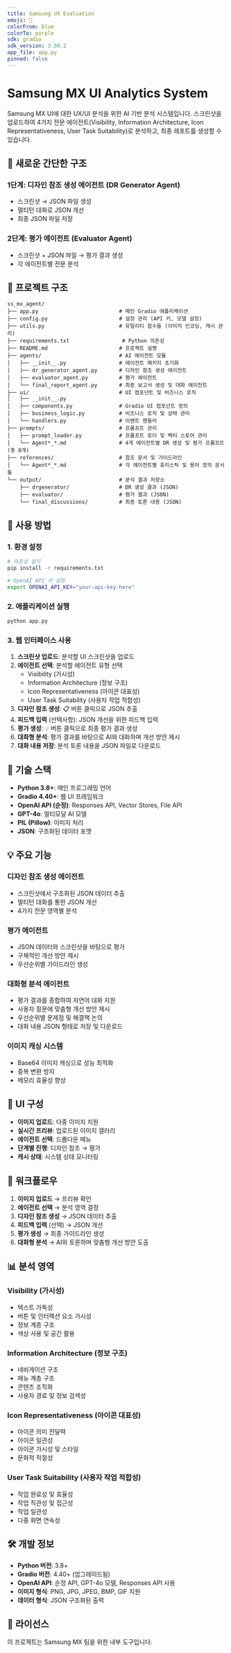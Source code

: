 ```yaml
---
title: Samsung UX Evaluation
emoji: 📱
colorFrom: blue
colorTo: purple
sdk: gradio
sdk_version: 3.50.2
app_file: app.py
pinned: false
---
```



# Samsung MX UI Analytics System

Samsung MX UI에 대한 UX/UI 분석을 위한 AI 기반 분석 시스템입니다. 스크린샷을 업로드하여 4가지 전문 에이전트(Visibility, Information Architecture, Icon Representativeness, User Task Suitability)로 분석하고, 최종 레포트를 생성할 수 있습니다.

## 🎯 **새로운 간단한 구조**

### **1단계: 디자인 참조 생성 에이전트 (DR Generator Agent)**
- 스크린샷 → JSON 파일 생성
- 멀티턴 대화로 JSON 개선
- 최종 JSON 파일 저장

### **2단계: 평가 에이전트 (Evaluator Agent)**
- 스크린샷 + JSON 파일 → 평가 결과 생성
- 각 에이전트별 전문 분석

## 📁 **프로젝트 구조**

```
ss_mx_agent/
├── app.py                          # 메인 Gradio 애플리케이션
├── config.py                       # 설정 관리 (API 키, 모델 설정)
├── utils.py                        # 유틸리티 함수들 (이미지 인코딩, 캐시 관리)
├── requirements.txt                 # Python 의존성
├── README.md                       # 프로젝트 설명
├── agents/                         # AI 에이전트 모듈
│   ├── __init__.py                 # 에이전트 패키지 초기화
│   ├── dr_generator_agent.py       # 디자인 참조 생성 에이전트
│   ├── evaluator_agent.py          # 평가 에이전트
│   └── final_report_agent.py       # 최종 보고서 생성 및 대화 에이전트
├── ui/                             # UI 컴포넌트 및 비즈니스 로직
│   ├── __init__.py
│   ├── components.py               # Gradio UI 컴포넌트 정의
│   ├── business_logic.py           # 비즈니스 로직 및 상태 관리
│   └── handlers.py                 # 이벤트 핸들러
├── prompts/                        # 프롬프트 관리
│   ├── prompt_loader.py            # 프롬프트 로더 및 벡터 스토어 관리
│   └── Agent*_*.md                 # 4개 에이전트별 DR 생성 및 평가 프롬프트 (총 8개)
├── references/                     # 참조 문서 및 가이드라인
│   └── Agent*_*.md                 # 각 에이전트별 휴리스틱 및 용어 정의 문서들
└── output/                         # 분석 결과 저장소
    ├── drgenerator/                # DR 생성 결과 (JSON)
    ├── evaluator/                  # 평가 결과 (JSON)
    └── final_discussions/          # 최종 토론 내용 (JSON)
```

## 🚀 **사용 방법**

### **1. 환경 설정**
```bash
# 의존성 설치
pip install -r requirements.txt

# OpenAI API 키 설정
export OPENAI_API_KEY="your-api-key-here"
```

### **2. 애플리케이션 실행**
```bash
python app.py
```

### **3. 웹 인터페이스 사용**
1. **스크린샷 업로드**: 분석할 UI 스크린샷을 업로드
2. **에이전트 선택**: 분석할 에이전트 유형 선택
   - Visibility (가시성)
   - Information Architecture (정보 구조)
   - Icon Representativeness (아이콘 대표성)
   - User Task Suitability (사용자 작업 적합성)
3. **디자인 참조 생성**: 📋 버튼 클릭으로 JSON 추출
4. **피드백 입력** (선택사항): JSON 개선을 위한 피드백 입력
5. **평가 생성**: 💡 버튼 클릭으로 최종 평가 결과 생성
6. **대화형 분석**: 평가 결과를 바탕으로 AI와 대화하며 개선 방안 제시
7. **대화 내용 저장**: 분석 토론 내용을 JSON 파일로 다운로드

## 🔧 **기술 스택**

- **Python 3.8+**: 메인 프로그래밍 언어
- **Gradio 4.40+**: 웹 UI 프레임워크  
- **OpenAI API (순정)**: Responses API, Vector Stores, File API
- **GPT-4o**: 멀티모달 AI 모델
- **PIL (Pillow)**: 이미지 처리
- **JSON**: 구조화된 데이터 포맷

## 💡 **주요 기능**

### **디자인 참조 생성 에이전트**
- 스크린샷에서 구조화된 JSON 데이터 추출
- 멀티턴 대화를 통한 JSON 개선
- 4가지 전문 영역별 분석

### **평가 에이전트**
- JSON 데이터와 스크린샷을 바탕으로 평가
- 구체적인 개선 방안 제시
- 우선순위별 가이드라인 생성

### **대화형 분석 에이전트**
- 평가 결과를 종합하여 자연어 대화 지원
- 사용자 질문에 맞춤형 개선 방안 제시
- 우선순위별 문제점 및 해결책 논의
- 대화 내용 JSON 형태로 저장 및 다운로드

### **이미지 캐싱 시스템**
- Base64 이미지 캐싱으로 성능 최적화
- 중복 변환 방지
- 메모리 효율성 향상

## 🎨 **UI 구성**

- **이미지 업로드**: 다중 이미지 지원
- **실시간 프리뷰**: 업로드된 이미지 갤러리
- **에이전트 선택**: 드롭다운 메뉴
- **단계별 진행**: 디자인 참조 → 평가
- **캐시 상태**: 시스템 상태 모니터링

## 🔄 **워크플로우**

1. **이미지 업로드** → 프리뷰 확인
2. **에이전트 선택** → 분석 영역 결정
3. **디자인 참조 생성** → JSON 데이터 추출
4. **피드백 입력** (선택) → JSON 개선
5. **평가 생성** → 최종 가이드라인 생성
6. **대화형 분석** → AI와 토론하며 맞춤형 개선 방안 도출

## 📊 **분석 영역**

### **Visibility (가시성)**
- 텍스트 가독성
- 버튼 및 인터랙션 요소 가시성
- 정보 계층 구조
- 색상 사용 및 공간 활용

### **Information Architecture (정보 구조)**
- 네비게이션 구조
- 메뉴 계층 구조
- 콘텐츠 조직화
- 사용자 경로 및 정보 검색성

### **Icon Representativeness (아이콘 대표성)**
- 아이콘 의미 전달력
- 아이콘 일관성
- 아이콘 가시성 및 스타일
- 문화적 적절성

### **User Task Suitability (사용자 작업 적합성)**
- 작업 완료성 및 효율성
- 작업 직관성 및 접근성
- 작업 일관성
- 다중 화면 연속성

## 🛠️ **개발 정보**

- **Python 버전**: 3.8+
- **Gradio 버전**: 4.40+ (업그레이드됨)
- **OpenAI API**: 순정 API, GPT-4o 모델, Responses API 사용
- **이미지 형식**: PNG, JPG, JPEG, BMP, GIF 지원
- **데이터 형식**: JSON 구조화된 출력

## 📝 **라이선스**

이 프로젝트는 Samsung MX 팀을 위한 내부 도구입니다. 